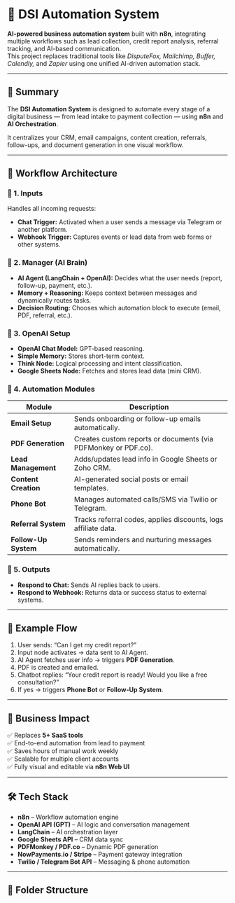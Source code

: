 # 🧠 DSI Automation System

**AI-powered business automation system** built with **n8n**, integrating multiple workflows such as lead collection, credit report analysis, referral tracking, and AI-based communication.  
This project replaces traditional tools like *DisputeFox, Mailchimp, Buffer, Calendly,* and *Zapier* using one unified AI-driven automation stack.

---

## 🚀 Summary

The **DSI Automation System** is designed to automate every stage of a digital business — from lead intake to payment collection — using **n8n** and **AI Orchestration**.

It centralizes your CRM, email campaigns, content creation, referrals, follow-ups, and document generation in one visual workflow.

---

## 🧩 Workflow Architecture

### 🔹 1. Inputs
Handles all incoming requests:
- **Chat Trigger:** Activated when a user sends a message via Telegram or another platform.
- **Webhook Trigger:** Captures events or lead data from web forms or other systems.

### 🔹 2. Manager (AI Brain)
- **AI Agent (LangChain + OpenAI):** Decides what the user needs (report, follow-up, payment, etc.).
- **Memory + Reasoning:** Keeps context between messages and dynamically routes tasks.
- **Decision Routing:** Chooses which automation block to execute (email, PDF, referral, etc.).

### 🔹 3. OpenAI Setup
- **OpenAI Chat Model:** GPT-based reasoning.
- **Simple Memory:** Stores short-term context.
- **Think Node:** Logical processing and intent classification.
- **Google Sheets Node:** Fetches and stores lead data (mini CRM).

### 🔹 4. Automation Modules
| Module | Description |
|--------|--------------|
| **Email Setup** | Sends onboarding or follow-up emails automatically. |
| **PDF Generation** | Creates custom reports or documents (via PDFMonkey or PDF.co). |
| **Lead Management** | Adds/updates lead info in Google Sheets or Zoho CRM. |
| **Content Creation** | AI-generated social posts or email templates. |
| **Phone Bot** | Manages automated calls/SMS via Twilio or Telegram. |
| **Referral System** | Tracks referral codes, applies discounts, logs affiliate data. |
| **Follow-Up System** | Sends reminders and nurturing messages automatically. |

### 🔹 5. Outputs
- **Respond to Chat:** Sends AI replies back to users.
- **Respond to Webhook:** Returns data or success status to external systems.

---

## 🔄 Example Flow

1. User sends: “Can I get my credit report?”
2. Input node activates → data sent to AI Agent.
3. AI Agent fetches user info → triggers **PDF Generation**.
4. PDF is created and emailed.
5. Chatbot replies: “Your credit report is ready! Would you like a free consultation?”
6. If yes → triggers **Phone Bot** or **Follow-Up System**.

---

## 💼 Business Impact

✅ Replaces **5+ SaaS tools**  
✅ End-to-end automation from lead to payment  
✅ Saves hours of manual work weekly  
✅ Scalable for multiple client accounts  
✅ Fully visual and editable via **n8n Web UI**

---

## 🛠️ Tech Stack

- **n8n** – Workflow automation engine  
- **OpenAI API (GPT)** – AI logic and conversation management  
- **LangChain** – AI orchestration layer  
- **Google Sheets API** – CRM data sync  
- **PDFMonkey / PDF.co** – Dynamic PDF generation  
- **NowPayments.io / Stripe** – Payment gateway integration  
- **Twilio / Telegram Bot API** – Messaging & phone automation  

---

## 📁 Folder Structure

